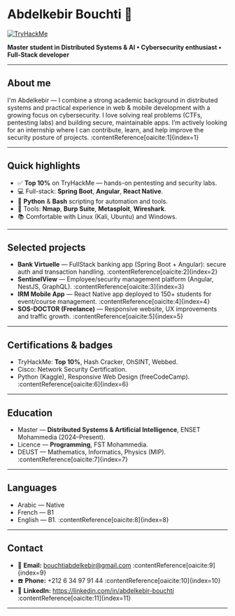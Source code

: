 # Abdelkebir Bouchti 👋

[![TryHackMe](https://tryhackme-badges.s3.amazonaws.com/abdlkbir.dacosta.png)](https://tryhackme.com/p/abdlkbir.dacosta)

**Master student in Distributed Systems & AI • Cybersecurity enthusiast • Full-Stack developer**

---

## About me
I'm Abdelkebir — I combine a strong academic background in distributed systems and practical experience in web & mobile development with a growing focus on cybersecurity. I love solving real problems (CTFs, pentesting labs) and building secure, maintainable apps. I’m actively looking for an internship where I can contribute, learn, and help improve the security posture of projects. :contentReference[oaicite:1]{index=1}

---

## Quick highlights
- ✅ **Top 10%** on TryHackMe — hands-on pentesting and security labs.  
- 💻 Full-stack: **Spring Boot**, **Angular**, **React Native**.  
- 🐍 **Python** & **Bash** scripting for automation and tools.  
- 🔧 Tools: **Nmap**, **Burp Suite**, **Metasploit**, **Wireshark**.  
- 📚 Comfortable with Linux (Kali, Ubuntu) and Windows.

---

## Selected projects
- **Bank Virtuelle** — FullStack banking app (Spring Boot + Angular): secure auth and transaction handling. :contentReference[oaicite:2]{index=2}  
- **SentinelView** — Employee/security management platform (Angular, NestJS, GraphQL). :contentReference[oaicite:3]{index=3}  
- **IRM Mobile App** — React Native app deployed to 150+ students for event/course management. :contentReference[oaicite:4]{index=4}  
- **SOS-DOCTOR (Freelance)** — Responsive website, UX improvements and traffic growth. :contentReference[oaicite:5]{index=5}

---

## Certifications & badges
- TryHackMe: **Top 10%**, Hash Cracker, OhSINT, Webbed.  
- Cisco: Network Security Certification.  
- Python (Kaggle), Responsive Web Design (freeCodeCamp). :contentReference[oaicite:6]{index=6}

---

## Education
- Master — **Distributed Systems & Artificial Intelligence**, ENSET Mohammedia (2024–Present).  
- Licence — **Programming**, FST Mohammedia.  
- DEUST — Mathematics, Informatics, Physics (MIP). :contentReference[oaicite:7]{index=7}

---

## Languages
- Arabic — Native  
- French — B1  
- English — B1. :contentReference[oaicite:8]{index=8}

---

## Contact
- 📧 **Email:** bouchtiabdelkebir@gmail.com :contentReference[oaicite:9]{index=9}  
- ☎️ **Phone:** +212 6 34 97 91 44 :contentReference[oaicite:10]{index=10}  
- 🔗 **LinkedIn:** https://linkedin.com/in/abdelkebir-bouchti :contentReference[oaicite:11]{index=11}

---
